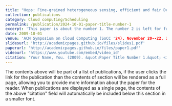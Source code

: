 ```yaml
---
title: "Hops: Fine-grained heterogeneous sensing, efficient and fair Deep Learning cluster scheduling system"
collection: publications
category: Cloud computing/Scheduling
permalink: /publication/2024-10-01-paper-title-number-1
excerpt: 'This paper is about the number 1. The number 2 is left for future work.'
date: 2009-10-01
venue: 'ACM Symposium on Cloud Computing (SoCC '24), November 20--22, 2024, Redmond, WA, USA'
slidesurl: 'http://academicpages.github.io/files/slides1.pdf'
paperurl: 'http://academicpages.github.io/files/paper1.pdf'
videourl: 'https://www.youtube.com/embed/video_id' 
citation: 'Your Name, You. (2009). &quot;Paper Title Number 1.&quot; <i>Journal 1</i>. 1(1).'
---
```


The contents above will be part of a list of publications, if the user clicks the link for the publication than the contents of section will be rendered as a full page, allowing you to provide more information about the paper for the reader. When publications are displayed as a single page, the contents of the above "citation" field will automatically be included below this section in a smaller font.
